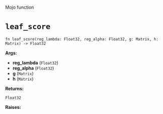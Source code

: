 Mojo function

# `leaf_score`

```mojo
fn leaf_score(reg_lambda: Float32, reg_alpha: Float32, g: Matrix, h: Matrix) -> Float32
```

**Args:**

- **reg_lambda** (`Float32`)
- **reg_alpha** (`Float32`)
- **g** (`Matrix`)
- **h** (`Matrix`)

**Returns:**

`Float32`

**Raises:**

